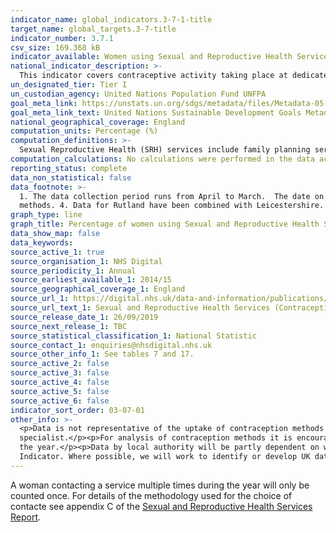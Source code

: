```yaml
---
indicator_name: global_indicators.3-7-1-title
target_name: global_targets.3-7-title
indicator_number: 3.7.1
csv_size: 169.368 kB
indicator_available: Women using Sexual and Reproductive Health Services for contraception
national_indicator_description: >-
  This indicator covers contraceptive activity taking place at dedicated Sexual and Reproductive Health (SRH) services in England, as recorded in the Sexual and Reproductive Health Activity Dataset (SRHAD), a mandated collection for all providers of NHS SRH services.
un_designated_tier: Tier I
un_custodian_agency: United Nations Population Fund UNFPA
goal_meta_link: https://unstats.un.org/sdgs/metadata/files/Metadata-05-06-01.pdf
goal_meta_link_text: United Nations Sustainable Development Goals Metadata (PDF 357 KB)
national_geographical_coverage: England
computation_units: Percentage (%)
computation_definitions: >-
  Sexual Reproductive Health (SRH) services include family planning services, community contraception clinics, integrated GUM and SRH services and young people’s services e.g. Brook advisory centres. IUD refers to intrauterine device. IU System refers to intrauterine system.
computation_calculations: No calculations were performed in the data acquisition of this indicator as appropriate data was readily available in the final format.
reporting_status: complete
data_non_statistical: false
data_footnote: >-
  1. The data collection period runs from April to March.  The date on the X axis is the start of this period. 2. Other contraception methods include the cap, diaphragm, spermicides (but only when used on their own) and vaginal ring. 3. Data for 2018/19 includes female condoms in other
  methods. 4. Data for Rutland have been combined with Leicestershire. 5. Data for City of London have been combined with Hackney. 6. Data for Isles of Scilly have been combined with Cornwall.
graph_type: line
graph_title: Percentage of women using Sexual and Reproductive Health Services for contraception
data_show_map: false
data_keywords:  
source_active_1: true
source_organisation_1: NHS Digital
source_periodicity_1: Annual
source_earliest_available_1: 2014/15
source_geographical_coverage_1: England
source_url_1: https://digital.nhs.uk/data-and-information/publications/statistical/sexual-and-reproductive-health-services
source_url_text_1: Sexual and Reproductive Health Services (Contraception)
source_release_date_1: 26/09/2019
source_next_release_1: TBC
source_statistical_classification_1: National Statistic
source_contact_1: enquiries@nhsdigital.nhs.uk
source_other_info_1: See tables 7 and 17.
source_active_2: false
source_active_3: false
source_active_4: false
source_active_5: false
source_active_6: false
indicator_sort_order: 03-07-01
other_info: >-
  <p>Data is not representative of the uptake of contraception methods across the whole population. Contraceptives can be obtained from other sources such as GPs or direct from pharmacies, whilst non-prescription items like condoms can be obtained easily without a visit to a medical
  specialist.</p><p>For analysis of contraception methods it is encouraged that data be presented as proportions rather than numbers. This is because the level of SRH service provision is constantly changing.</p><p>Excludes women where no main method of contraception was recorded during
  the year.</p><p>Data by local authority will be partly dependent on where services are located. In local authorities where few or no services are located, fewer contacts by residents of those areas would be expected.</p> This indicator is being used as an approximation of the UN SDG
  Indicator. Where possible, we will work to identify or develop UK data to meet the global indicator specification. This indicator has been identified in collaboration with topic experts.
---
```

A woman contacting a service multiple times during the year will only be counted once. For details of the methodology used for the choice of contacte see appendix C of the [Sexual and Reproductive Health Services Report](https://files.digital.nhs.uk/B5/D36A42/srh-serv-eng-18-19-app.pdf).